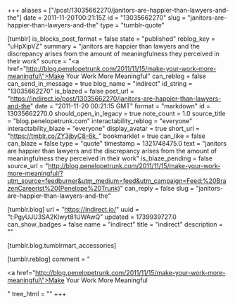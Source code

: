 +++
aliases = ["/post/13035662270/janitors-are-happier-than-lawyers-and-the"]
date = 2011-11-20T00:21:15Z
id = "13035662270"
slug = "janitors-are-happier-than-lawyers-and-the"
type = "tumblr-quote"

[tumblr]
is_blocks_post_format = false
state = "published"
reblog_key = "uHpXipVZ"
summary = "janitors are happier than lawyers and the discrepancy arises from the amount of meaningfulness they perceived in their work"
source = "<a href=\"http://blog.penelopetrunk.com/2011/11/15/make-your-work-more-meaningful\">Make Your Work More Meaningful</a>"
can_reblog = false
can_send_in_message = true
blog_name = "indirect"
id_string = "13035662270"
is_blazed = false
post_url = "https://indirect.io/post/13035662270/janitors-are-happier-than-lawyers-and-the"
date = "2011-11-20 00:21:15 GMT"
format = "markdown"
id = 13035662270.0
should_open_in_legacy = true
note_count = 1.0
source_title = "blog.penelopetrunk.com"
interactability_reblog = "everyone"
interactability_blaze = "everyone"
display_avatar = true
short_url = "https://tmblr.co/ZY3jbyC8-6k_"
bookmarklet = true
can_like = false
can_blaze = false
type = "quote"
timestamp = 1321748475.0
text = "janitors are happier than lawyers and the discrepancy arises from the amount of meaningfulness they perceived in their work"
is_blaze_pending = false
source_url = "http://blog.penelopetrunk.com/2011/11/15/make-your-work-more-meaningful/?utm_source=feedburner&utm_medium=feed&utm_campaign=Feed:%20BrazenCareerist%20(Penelope%20Trunk)"
can_reply = false
slug = "janitors-are-happier-than-lawyers-and-the"

[tumblr.blog]
url = "https://indirect.io/"
uuid = "t:PgyUJU3SA2Klwyt81UWAwQ"
updated = 1739939727.0
can_show_badges = false
name = "indirect"
title = "indirect"
description = ""

[tumblr.blog.tumblrmart_accessories]

[tumblr.reblog]
comment = "<p><a href=\"http://blog.penelopetrunk.com/2011/11/15/make-your-work-more-meaningful\">Make Your Work More Meaningful</a></p>"
tree_html = ""
+++
